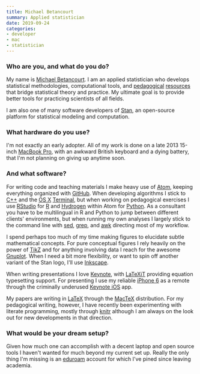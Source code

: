 ```yaml
---
title: Michael Betancourt
summary: Applied statistician 
date: 2019-09-24
categories:
- developer
- mac
- statistician
---
```


### Who are you, and what do you do?

My name is [Michael Betancourt](https://betanalpha.github.io/ "Michael's website."). I am an applied statistician who develops statistical methodologies, computational tools, and [pedagogical](https://betanalpha.github.io/writing/ "Michael's writing.") [resources](https://betanalpha.github.io/speaking/ "Michael's talks.") that bridge statistical theory and practice. My ultimate goal is to provide better tools for practicing scientists of all fields.

I am also one of many software developers of [Stan][stan.2], an open-source platform for statistical modeling and computation.

### What hardware do you use?

I'm not exactly an early adopter. All of my work is done on a late 2013 15-inch [MacBook Pro][macbook-pro], with an awkward British keyboard and a dying battery, that I'm not planning on giving up anytime soon.

### And what software?

For writing code and teaching materials I make heavy use of [Atom][], keeping everything organized with [GitHub][]. When developing algorithms I stick to [C++][c-plusplus] and the [OS X][macos] [Terminal][], but when working on pedagogical exercises I use [RStudio][] for [R][] and [Hydrogen][] within Atom for [Python][]. As a consultant you have to be multilingual in R and Python to jump between different clients' environments, but when running my own analyses I largely stick to the command line with [sed][], [grep][], and [awk][] directing most of my workflow.

I spend perhaps too much of my time making figures to elucidate subtle mathematical concepts. For pure conceptual figures I rely heavily on the power of [TikZ][pgf] and for anything involving data I reach for the awesome [Gnuplot][]. When I need a bit more flexibility, or want to spin off another variant of the Stan logo, I'll use [Inkscape][].

When writing presentations I love [Keynote][], with [LaTeXiT][] providing equation typesetting support. For presenting I use my reliable [iPhone 6][iphone-6] as a remote through the criminally underused [Keynote iOS][keynote-ios] app.

My papers are writing in [LaTeX][] through the [MacTeX][] distribution. For my pedagogical writing, however, I have recently been experimenting with literate programming, mostly through [knitr][] although I am always on the look out for new developments in that direction.

### What would be your dream setup?

Given how much one can accomplish with a decent laptop and open source tools I haven't wanted for much beyond my current set up. Really the only thing I'm missing is an [eduroam][] account for which I've pined since leaving academia.

[atom]: https://atom.io/ "A text editor based on web technology."
[awk]: https://en.wikipedia.org/wiki/AWK "Data formatting language/software."
[c-plusplus]: https://en.wikipedia.org/wiki/C%2B%2B "A compiled programming language."
[eduroam]: https://www.eduroam.org/about/ "A service to provide university network access regardless of location."
[github]: https://github.com/ "A Git code repository service."
[gnuplot]: http://www.gnuplot.info/ "A command-line graphing tool."
[grep]: http://www.gnu.org/software/grep/ "A command-line tool for pattern matching in files."
[hydrogen]: https://atom.io/packages/hydrogen "An interactive Python/R/JavaScript coding environment for Atom."
[inkscape]: https://inkscape.org/en/ "An open-source vector graphics program."
[iphone-6]: https://en.wikipedia.org/wiki/IPhone_6 "A smartphone."
[keynote-ios]: https://itunes.apple.com/us/app/keynote/id361285480 "An iOS version of the presentation software."
[keynote]: https://www.apple.com/keynote/ "Presentation software for the Mac."
[knitr]: https://github.com/yihui/knitr "A dynamic report generation tool for R."
[latex]: https://www.latex-project.org/ "Typesetting software."
[latexit]: https://www.chachatelier.fr/latexit/latexit-home.php "An equation editor for LaTeX."
[macbook-pro]: https://www.apple.com/macbook-pro/ "A laptop."
[macos]: https://en.wikipedia.org/wiki/MacOS "An operating system for Mac hardware."
[mactex]: http://www.tug.org/mactex/ "A version of TeX for the Mac."
[pgf]: https://github.com/pgf-tikz/pgf "A TeX package for creating graphics."
[python]: https://www.python.org/ "An interpreted scripting language."
[r]: http://www.r-project.org/ "Software for statistical computing and graphics."
[rstudio]: https://www.rstudio.com/ "An IDE for the R language."
[sed]: http://www.gnu.org/software/sed/ "Text filtering software."
[stan.2]: https://mc-stan.org/ "A statistical modeling platform."
[terminal]: https://en.wikipedia.org/wiki/Terminal_(OS_X) "A console application included with Mac OS X."
